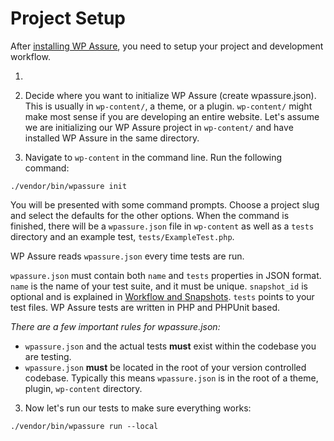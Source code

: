 # Project Setup

After [installing WP Assure](https://wpassure.readthedocs.io/en/latest/install/), you need to setup your project and development workflow.

1.


1. Decide where you want to initialize WP Assure (create wpassure.json). This is usually in `wp-content/`, a theme, or a plugin. `wp-content/` might make most sense if you are developing an entire website. Let's assume we are initializing our WP Assure project in `wp-content/` and have installed WP Assure in the same directory.

2. Navigate to `wp-content` in the command line. Run the following command:
  ```
  ./vendor/bin/wpassure init
  ```

  You will be presented with some command prompts. Choose a project slug and select the defaults for the other options. When the command is finished, there will be a `wpassure.json` file in `wp-content` as well as a `tests` directory and an example test, `tests/ExampleTest.php`.

  WP Assure reads `wpassure.json` every time tests are run.

  `wpassure.json` must contain both `name` and `tests` properties in JSON format. `name` is the name of your test suite, and it must be unique. `snapshot_id` is optional and is explained in [Workflow and Snapshots](). `tests` points to your test files. WP Assure tests are written in PHP and PHPUnit based.

  *There are a few important rules for wpassure.json:*

  * `wpassure.json` and the actual tests __must__ exist within the codebase you are testing.
  * `wpassure.json` __must__ be located in the root of your version controlled codebase. Typically this means `wpassure.json` is in the root of a theme, plugin, `wp-content` directory.

3. Now let's run our tests to make sure everything works:
  ```
  ./vendor/bin/wpassure run --local



